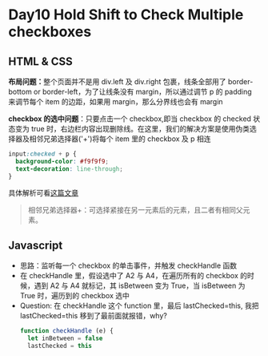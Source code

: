 # Day10 Hold Shift to Check Multiple checkboxes

## HTML & CSS

<b>布局问题：</b>整个页面并不是用 div.left 及 div.right 包裹，线条全部用了 border-bottom or border-left，为了让线条没有 margin，所以通过调节 p 的 padding 来调节每个 item 的边距，如果用 margin，那么分界线也会有 margin

<b>checkbox 的选中问题</b>：只要点击一个 checkbox,即当 checkbox 的 checked 状态变为 true 时，右边栏内容出现删除线。在这里，我们的解决方案是使用伪类选择器及相邻兄弟选择器('+')将每个 item 里的 checkbox 及 p 相连

```css
input:checked + p {
  background-color: #f9f9f9;
  text-decoration: line-through;
}
```

具体解析可看[这篇文章](https://css-tricks.com/almanac/selectors/c/checked/)

> 相邻兄弟选择器+：可选择紧接在另一元素后的元素，且二者有相同父元素。

## Javascript

- 思路：监听每一个 checkbox 的单击事件，并触发 checkHandle 函数
- 在 checkHandle 里，假设选中了 A2 与 A4，在遍历所有的 checkbox 的时候，遇到 A2 与 A4 就标记，其 isBetween 变为 True，当 isBetween 为 True 时，遍历到的 checkbox 选中
- Question:
  在 checkHandle 这个 function 里，最后 lastChecked=this, 我把 lastChecked=this 移到了最前面就报错，why?
  ```javascript
  function checkHandle (e) {
    let inBetween = false
    lastChecked = this
  ```
